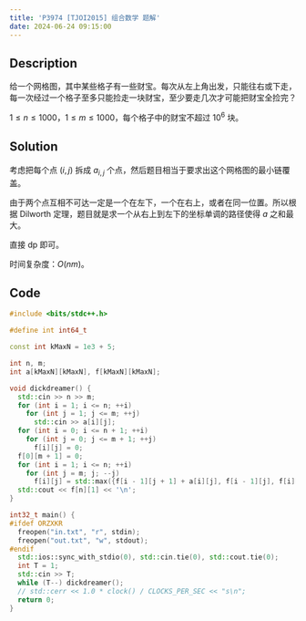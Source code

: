 ```yaml
---
title: 'P3974 [TJOI2015] 组合数学 题解'
date: 2024-06-24 09:15:00
---
```


## Description

给一个网格图，其中某些格子有一些财宝。每次从左上角出发，只能往右或下走，每一次经过一个格子至多只能捡走一块财宝，至少要走几次才可能把财宝全捡完？

$1\leq n \leq 1000$，$1\leq m \leq 1000$，每个格子中的财宝不超过 $10^6$ 块。

## Solution

考虑把每个点 $(i,j)$ 拆成 $a_{i,j}$ 个点，然后题目相当于要求出这个网格图的最小链覆盖。

由于两个点互相不可达一定是一个在左下，一个在右上，或者在同一位置。所以根据 Dilworth 定理，题目就是求一个从右上到左下的坐标单调的路径使得 $a$ 之和最大。

直接 dp 即可。

时间复杂度：$O(nm)$。

## Code

```cpp
#include <bits/stdc++.h>

#define int int64_t

const int kMaxN = 1e3 + 5;

int n, m;
int a[kMaxN][kMaxN], f[kMaxN][kMaxN];

void dickdreamer() {
  std::cin >> n >> m;
  for (int i = 1; i <= n; ++i)
    for (int j = 1; j <= m; ++j)
      std::cin >> a[i][j];
  for (int i = 0; i <= n + 1; ++i)
    for (int j = 0; j <= m + 1; ++j)
      f[i][j] = 0;
  f[0][m + 1] = 0;
  for (int i = 1; i <= n; ++i)
    for (int j = m; j; --j)
      f[i][j] = std::max({f[i - 1][j + 1] + a[i][j], f[i - 1][j], f[i][j + 1]});
  std::cout << f[n][1] << '\n';
}

int32_t main() {
#ifdef ORZXKR
  freopen("in.txt", "r", stdin);
  freopen("out.txt", "w", stdout);
#endif
  std::ios::sync_with_stdio(0), std::cin.tie(0), std::cout.tie(0);
  int T = 1;
  std::cin >> T;
  while (T--) dickdreamer();
  // std::cerr << 1.0 * clock() / CLOCKS_PER_SEC << "s\n";
  return 0;
}
```